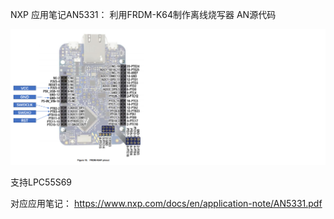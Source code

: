 NXP 应用笔记AN5331： 利用FRDM-K64制作离线烧写器 AN源代码

![](frdm_k64.png)

支持LPC55S69

对应应用笔记： https://www.nxp.com/docs/en/application-note/AN5331.pdf

